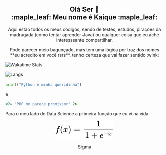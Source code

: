 <h2 align="center">Olá Ser 👋<br/>:maple_leaf: Meu nome é Kaique :maple_leaf:</h1>

<p align="center">Aqui estão todos os meus códigos, sendo de testes, estudos, pirações da madrugada (como tentar aprender Java) ou qualquer coisa que eu ache interesssante compartilhar.</p>
<p align="center">Pode parecer meio bagunçado, mas tem uma lógica por traz dos nomes **eu acredito em você rsrs**, tenho certeza que vai fazer sentido <span align="center">:wink:</span></p>

![Wakatime Stats](https://github-readme-stats.vercel.app/api/wakatime?username=EdCKiq&theme=dark&layout=compact)

![Langs](https://github-readme-stats.vercel.app/api/top-langs/?username=EdCKiq&theme=dark&layout=compact)

~~~python
print("Python é minha queridinha")
~~~

e

~~~php
<?= "PHP me parece promissor" ?>
~~~

Para o meu lado de Data Science a primeira função que eu vi na vida

<!-- $$
 f(x)= \frac{1}{1+e^{-x}}
$$ -->

<div align="center"><img style="background: white;" src="svg/wodh0KOscS.svg"></div>

<p align=center>Sigma</p>
